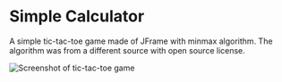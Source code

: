# Simple Calculator

A simple tic-tac-toe game made of JFrame with minmax algorithm. The algorithm was from a different source with open source license.

![Screenshot of tic-tac-toe game](https://user-images.githubusercontent.com/47150885/236640862-c944de32-8c35-40db-8434-effe8402ecc7.png)

